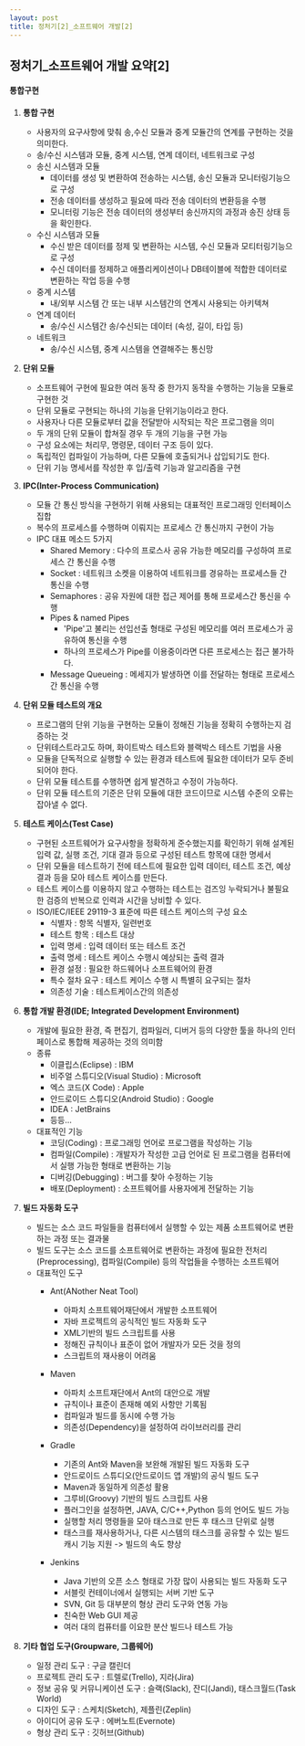 ```yaml
---
layout: post
title: 정처기[2]_소프트웨어 개발[2]
---
```


## 정처기_소프트웨어 개발 요약[2]

#### 통합구현


1. __통합 구현__
    - 사용자의 요구사항에 맞춰 송,수신 모듈과 중계 모듈간의 연계를 구현하는 것을 의미한다.
    - 송/수신 시스템과 모듈, 중계 시스템, 연계 데이터, 네트워크로 구성
    - 송신 시스템과 모듈
        - 데이터를 생성 및 변환하여 전송하는 시스템, 송신 모듈과 모니터링기능으로 구성
        - 전송 데이터를 생성하고 필요에 따라 전송 데이터의 변환등을 수행
        - 모니터링 기능은 전송 데이터의 생성부터 송신까지의 과정과 송진 상태 등을 확인한다.
    - 수신 시스템과 모듈
        - 수신 받은 데이터를 정제 및 변환하는 시스템, 수신 모듈과 모티터링기능으로 구성
        - 수신 데이터를 정제하고 애플리케이션이나 DB테이블에 적합한 데이터로 변환하는 작업 등을 수행
    - 중계 시스템
        - 내/외부 시스템 간 또는 내부 시스템간의 연계시 사용되는 아키텍쳐
    - 연계 데이터
        - 송/수신 시스템간 송/수신되는 데이터 (속성, 길이, 타입 등) 
    - 네트워크
        - 송/수신 시스템, 중계 시스템을 연결해주는 통신망 

2. __단위 모듈__
    - 소프트웨어 구현에 필요한 여러 동작 중 한가지 동작을 수행하는 기능을 모듈로 구현한 것
    - 단위 모듈로 구현되는 하나의 기능을 단위기능이라고 한다.
    - 사용자나 다른 모듈로부터 값을 전달받아 시작되는 작은 프로그램을 의미
    - 두 개의 단위 모듈이 합쳐질 경우 두 개의 기능을 구현 가능
    - 구성 요소에는 처리무, 명령문, 데이터 구조 등이 있다.
    - 독립적인 컴파일이 가능하며, 다른 모듈에 호출되거나 삽입되기도 한다.
    - 단위 기능 명세서를 작성한 후 입/출력 기능과 알고리즘을 구현

3. __IPC(Inter-Process Communication)__
    - 모듈 간 통신 방식을 구현하기 위해 사용되는 대표적인 프로그래밍 인터페이스 집합
    - 복수의 프로세스를 수행하며 이뤄지는 프로세스 간 통신까지 구현이 가능
    - IPC 대표 메소드 5가지
        - Shared Memory : 다수의 프로스사 공유 가능한 메모리를 구성하여 프로세스 간 통신을 수행
        - Socket : 네트워크 소켓을 이용하여 네트워크를 경유하는 프로세스들 간 통신을 수행
        - Semaphores : 공유 자원에 대한 접근 제어를 통해 프로세스간 통신을 수행
        -  Pipes & named Pipes 
            - 'Pipe'고 불리는 선입선출 형태로 구성된 메모리를 여러 프로세스가 공유하여 통신을 수행
            - 하나의 프로세스가 Pipe를 이용중이라면 다른 프로세스는 접근 불가하다.
        -  Message Queueing : 메세지가 발생하면 이를 전달하는 형태로 프로세스 간 통신을 수행

4. __단위 모듈 테스트의 개요__
    - 프로그램의 단위 기능을 구현하는 모듈이 정해진 기능을 정확히 수행하는지 검증하는 것
    - 단위테스트라고도 하며, 화이트박스 테스트와 블랙박스 테스트 기법을 사용
    - 모듈을 단독적으로 실행할 수 있는 환경과 테스트에 필요한 데이터가 모두 준비되어야 한다.
    - 단위 모듈 테스트를 수행하면 쉽게 발견하고 수정이 가능하다.
    - 단위 모듈 테스트의 기준은 단위 모듈에 대한 코드이므로 시스템 수준의 오류는 잡아낼 수 없다.


5. __테스트 케이스(Test Case)__
    - 구현된 소프트웨어가 요구사항을 정확하게 준수했는지를 확인하기 위해 설계된 입력 값, 실행 조건, 기대 결과 등으로 구성된 테스트 항목에 대한 명세서
    - 단위 모듈을 테스트하기 전에 테스트에 필요한 입력 데이터, 테스트 조건, 예상 결과 등을 모아 테스트 케이스를 만든다.
    - 테스트 케이스를 이용하지 않고 수행하는 테스트는 검즈잉 누락되거나 불필요한 검증의 반복으로 인력과 시간을 낭비할 수 있다.
    - ISO/IEC/IEEE 29119-3 표준에 따른 테스트 케이스의 구성 요소
        - 식별자 : 항목 식별자, 일련번호
        - 테스트 항목 : 테스트 대상
        - 입력 명세 : 입력 데이터 또는 테스트 조건
        - 출력 명세 : 테스트 케이스 수행시 예상되는 출력 결과
        - 환경 설정 : 필요한 하드웨어나 소프트웨어의 환경
        - 특수 절차 요구 : 테스트 케이스 수행 시 특별히 요구되는 절차
        - 의존성 기술 : 테스트케이스간의 의존성



6. __통합 개발 환경(IDE; Integrated Development Environment)__
    - 개발에 필요한 환경, 즉 편집기, 컴파일러, 디버거 등의 다양한 툴을 하나의 인터페이스로 통합해 제공하는 것의 의미함
    - 종류
        - 이클립스(Eclipse) : IBM
        - 비주얼 스튜디오(Visual Studio) : Microsoft
        - 엑스 코드(X Code) : Apple
        - 안드로이드 스튜디오(Android Studio) : Google
        - IDEA : JetBrains
        - 등등...
    - 대표적인 기능
        - 코딩(Coding) : 프로그래밍 언어로 프로그램을 작성하는 기능
        - 컴파일(Compile) : 개발자가 작성한 고급 언어로 된 프로그램을 컴퓨터에서 실행 가능한 형태로 변환하는 기능
        - 디버깅(Debugging) : 버그를 찾아 수정하는 기능
        - 배포(Deployment) : 소프트웨어를 사용자에게 전달하는 기능


7. __빌드 자동화 도구__
    - 빌드는 소스 코드 파일들을 컴퓨터에서 실행할 수 있는 제품 소프트웨어로 변환하는 과정 또는 결과물
    - 빌드 도구는 소스 코드를 소프트웨어로 변환하는 과정에 필요한 전처리(Preprocessing), 컴파일(Compile) 등의 작업들을 수행하는 소프트웨어
    - 대표적인 도구
        - Ant(ANother Neat Tool)
            - 아파치 소프트웨어재단에서 개발한 소프트웨어
            - 자바 프로젝트의 공식적인 빌드 자동화 도구
            - XML기반의 빌드 스크립트를 사용
            - 정해진 규칙이나 표준이 없어 개발자가 모든 것을 정의
            - 스크립트의 재사용이 어려움
        - Maven
            - 아파치 소프트재단에서 Ant의 대안으로 개발
            - 규칙이나 표준이 존재해 예외 사항만 기록됨
            - 컴파일과 빌드를 동시에 수행 가능
            - 의존성(Dependency)을 설정하여 라이브러리를 관리
        - Gradle
            - 기존의 Ant와 Maven을 보완해 개발된 빌드 자동화 도구
            - 안드로이드 스튜디오(안드로이드 앱 개발)의 공식 빌드 도구 
            - Maven과 동일하게 의존성 활용
            - 그루비(Groovy) 기반의 빌드 스크립트 사용
            - 플러그인을 설정하면, JAVA, C/C++,Python 등의 언어도 빌드 가능
            - 실행할 처리 명령들을 모아 태스크로 만든 후 태스크 단위로 실행
            - 태스크를 재사용하거나, 다른 시스템의 태스크를 공유할 수 있는 빌드 캐시 기능 지원 -> 빌드의 속도 향상
           
        - Jenkins
            - Java 기반의 오픈 소스 형태로 가장 많이 사용되는 빌드 자동화 도구
            - 서블릿 컨테이너에서 실행되는 서버 기반 도구
            - SVN, Git 등 대부분의 형상 관리 도구와 연동 가능
            - 친숙한 Web GUI 제공
            - 여러 대의 컴퓨터를 이요한 분산 빌드나 테스트 가능

8. __기타 협업 도구(Groupware, 그룹웨어)__
    - 일정 관리 도구 : 구글 캘린더
    - 프로젝트 관리 도구 : 트렐로(Trello), 지라(Jira)
    - 정보 공유 및 커뮤니케이션 도구 : 슬랙(Slack), 잔디(Jandi), 태스크월드(Task World)
    - 디자인 도구 : 스케치(Sketch), 제플린(Zeplin)
    - 아이디어 공유 도구 : 에버노트(Evernote)
    - 형상 관리 도구 : 깃허브(Github)





















